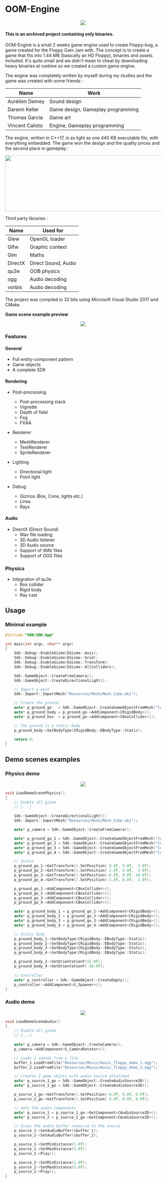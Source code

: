 # OOM-Engine

<p align="center">
  <img src="https://raw.githubusercontent.com/Aredhele/OOM-Engine/main/Press/Floppy_Bug_Gif_1.gif" />
</p>

#### This is an archived project containing only binaries.

OOM-Engine is a small 2 weeks game engine used to create Floppy-bug, a game created for the Floppy Gam Jam with.
The concept is to create a game that fits into 1.44 MB (basically an HD Floppy), binaries and assets included.
It's quite small and we didn't mean to cheat by downloading heavy binaries at runtime so we created a custom game engine.

The engine was completely written by myself during my studies and the game was created with some friends :

| Name            | Work                              |
|-----------------|-----------------------------------|
| Aurélien Demey  | Sound design                      |
| Darenn Keller   | Game design, Gameplay programming |
| Thomas Garcia   | Game art                          |
| Vincent Calisto | Engine, Gameplay programming      |

The engine, written in C++17, is as light as one 440 KB executable file, with everything embedded.
The game won the design and the quality prices and the second place in gameplay :

<p align="center">
  <img src="https://raw.githubusercontent.com/Aredhele/OOM-Engine/main/Press/Floppy_Jam_1.png" width="729" height="181" />
</p>

Third party libraries :

| Name    | Used for            |
|---------|---------------------|
| Glew    | OpenGL loader       |
| Glfw    | Graphic context     |
| Glm     | Maths               |
| DirectX | Direct Sound, Audio |
| qu3e    | OOB physics         |
| ogg     | Audio decoding      |
| vorbis  | Audio decoding      |

The project was compiled in 32 bits using Microsoft Visual Studio 2017 and CMake.

**Game scene example preview**

<p align="center">
  <img src="https://raw.githubusercontent.com/Aredhele/OOM-Engine/main/Press/OOM-Engine-Overview.gif" />
</p>

### Features

#### General
* Full entity-component pattern
* Game objects
* A complete SDK

#### Rendering
* Post-processing
    * Post-processing stack
    * Vignette
    * Depth of field
    * Fog
    * FXAA

* Renderer
    * MeshRenderer
    * TextRenderer
    * SpriteRenderer

* Lighting
    * Directional light
    * Point light

* Debug
    * Gizmos (Box, Cone, lights etc.)
    * Lines
    * Rays

#### Audio
* DirectX (Direct Sound)
    * Wav file loading
    * 3D Audio listener
    * 3D Audio source
    * Support of WAV files
    * Support of OGG files

### Physics
* Integration of qu3e
    * Box collider
    * Rigid body
    * Ray cast

## Usage
### Minimal example

```cpp
#include "SDK/SDK.hpp"

int main(int argc, char** argv)
{
    Sdk::Debug::EnableGizmo(EGizmo::Axis);
    Sdk::Debug::EnableGizmo(EGizmo::Grid);
    Sdk::Debug::EnableGizmo(EGizmo::Transform);
    Sdk::Debug::EnableGizmo(EGizmo::AllColliders);

    Sdk::GameObject::CreateFreeCamera();
    Sdk::GameObject::CreateDirectionalLight();

    // Import a mesh
    Sdk::Import::ImportMesh("Resources/Mesh/Mesh_Cube.obj");

    // Create the ground
    auto* p_ground_go   = Sdk::GameObject::CreateGameObjectFromMesh("Cube");
    auto* p_ground_body = p_ground_go->AddComponent<CRigidBody>();
    auto* p_ground_box  = p_ground_go->AddComponent<CBoxCollider>();

    // The ground is a static body
    p_ground_body->SetBodyType(CRigidBody::EBodyType::Static);

    return 0;
}
```

## Demo scenes examples

### Physics demo

<p align="center">
  <img src="https://raw.githubusercontent.com/Aredhele/OOM-Engine/main/Press/OOM-Engine-Physics.gif" />
</p>

```cpp
void LoadDemoScenePhysics()
{
    // Enable all gizmo
    // [...]
    
    Sdk::GameObject::CreateDirectionalLight();
    Sdk::Import::ImportMesh("Resources/Mesh/Mesh_Cube.obj");

    auto* p_camera = Sdk::GameObject::CreateFreeCamera();

    auto* p_ground_go_1 = Sdk::GameObject::CreateGameObjectFromMesh("Cube");
    auto* p_ground_go_2 = Sdk::GameObject::CreateGameObjectFromMesh("Cube");
    auto* p_ground_go_3 = Sdk::GameObject::CreateGameObjectFromMesh("Cube");
    auto* p_ground_go_4 = Sdk::GameObject::CreateGameObjectFromMesh("Cube");

    // Static
    p_ground_go_1->GetTransform().SetPosition( 0.8f, 0.0f,  2.0f);
    p_ground_go_2->GetTransform().SetPosition( 2.8f, 0.0f,  5.0f);
    p_ground_go_3->GetTransform().SetPosition(-0.8f, 0.0f, 10.0f);
    p_ground_go_4->GetTransform().SetPosition(-1.8f, 0.0f,  2.0f);

    p_ground_go_1->AddComponent<CBoxCollider>();  
    p_ground_go_2->AddComponent<CBoxCollider>();
    p_ground_go_3->AddComponent<CBoxCollider>();
    p_ground_go_4->AddComponent<CBoxCollider>();

    auto* p_ground_body_1 = p_ground_go_1->AddComponent<CRigidBody>();
    auto* p_ground_body_2 = p_ground_go_2->AddComponent<CRigidBody>();
    auto* p_ground_body_3 = p_ground_go_3->AddComponent<CRigidBody>();
    auto* p_ground_body_4 = p_ground_go_4->AddComponent<CRigidBody>();

    // Static body
    p_ground_body_1->SetBodyType(CRigidBody::EBodyType::Static);
    p_ground_body_2->SetBodyType(CRigidBody::EBodyType::Static);
    p_ground_body_3->SetBodyType(CRigidBody::EBodyType::Static);
    p_ground_body_4->SetBodyType(CRigidBody::EBodyType::Static);

    p_ground_body_2->SetOrientationY(55.0f);
    p_ground_body_4->SetOrientationY(-50.0f);
    
    // Controller
    auto* p_controller = Sdk::GameObject::CreateEmpty();
    p_controller->AddComponent<S_Spawner>();
}
```

### Audio demo

<p align="center">
  <img src="https://raw.githubusercontent.com/Aredhele/OOM-Engine/main/Press/OOM-Engine-Audio.gif" />
</p>

```cpp
void LoadDemoSceneAudio()
{
    // Enable all gizmo
    // [...]
    
    auto* p_camera = Sdk::GameObject::CreateCamera();
    p_camera->AddComponent<S_CameraRotator>();

    // Loads 2 sounds from a file
    buffer_1.LoadFromFile("Resources/Music/music_floppy_demo_1.ogg");
    buffer_2.LoadFromFile("Resources/Music/music_floppy_demo_2.ogg");

    // Creates 2 game objets with audio source attatched
    auto* p_source_1_go = Sdk::GameObject::CreateAudioSource3D();
    auto* p_source_2_go = Sdk::GameObject::CreateAudioSource3D();

    p_source_1_go->GetTransform().SetPosition(-8.0f, 0.0f, 0.0f);
    p_source_2_go->GetTransform().SetPosition( 8.0f, 0.0f, 0.0f);

    // Gets the audio components
    auto* p_source_1 = p_source_1_go->GetComponent<CAudioSource3D>();
    auto* p_source_2 = p_source_2_go->GetComponent<CAudioSource3D>();

    // Gives the audio buffer resource to the source
    p_source_1->SetAudioBuffer(&buffer_1);
    p_source_2->SetAudioBuffer(&buffer_2);

    p_source_1->SetMinDistance(1.0f);
    p_source_1->SetMaxDistance(5.0f);
    p_source_1->Play();

    p_source_2->SetMinDistance(1.0f);
    p_source_2->SetMaxDistance(5.0f);
    p_source_2->Play();
}
```